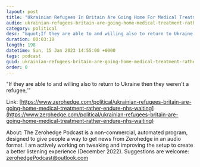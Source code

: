 ```yaml
---
layout: post
title: "Ukrainian Refugees In Britain Are Going Home For Medical Treatment Rather Than Endure NHS Waiting-Times"
audio: ukrainian-refugees-britain-are-going-home-medical-treatment-rather-endure-nhs-waiting-0
category: political
desc: "&quot;If they are able to and willing also to return to Ukraine then they weren't a refugee,'&quot; "
duration: 00:03:18
length: 198
datetime: Sun, 15 Jan 2023 14:55:00 +0000
tags: podcast
guid: ukrainian-refugees-britain-are-going-home-medical-treatment-rather-endure-nhs-waiting-0
order: 0
---
```

&quot;If they are able to and willing also to return to Ukraine then they weren't a refugee,'&quot; 

Link: [https://www.zerohedge.com/political/ukrainian-refugees-britain-are-going-home-medical-treatment-rather-endure-nhs-waiting](https://www.zerohedge.com/political/ukrainian-refugees-britain-are-going-home-medical-treatment-rather-endure-nhs-waiting)

About: The Zerohedge Podcast is a non-commercial, automated program, designed to give people a way to get news from Zerohedge in an audio format.  I am actively working on tweaking and improving the setup to create a better listening experience (December 2022).  Suggestions are welcome: [zerohedgePodcast@outlook.com](mailto:zerohedgePodcast@outlook.com)